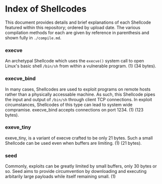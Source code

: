 # Index of Shellcodes

This document provides details and brief explanations of each Shellcode featured within this repository; ordered by upload date. 
The various compilation methods for each are given by reference in parenthesis and shown fully in `./compile.md`.

### execve
An archetypal Shellcode which uses the `execve()` system call to open Linux's basic shell `/bin/sh` from within a vulnerable program. (1) (34 bytes).

### execve_bind

In many cases, Shellcodes are used to exploit programs on remote hosts rather than a physically accessable machine. As such, this Shellcode pipes the input and output of `/bin/sh` through client TCP connections. In exploit circumstances, Shellcodes of this type can lead to system wide compramise. execve_bind accepts connections on port 1234. (1) (123 bytes).

### exeve_tiny

exeve_tiny, is a variant of execve crafted to be only 21 bytes. Such a small Shellcode can be used even when buffers are limiting. (1) (21 bytes).

### seed

Commonly, exploits can be greatly limited by small buffers, only 30 bytes or so. Seed aims to provide circumvention by downloading and executing arbitarily large payloads while itself remaining small. (1)
